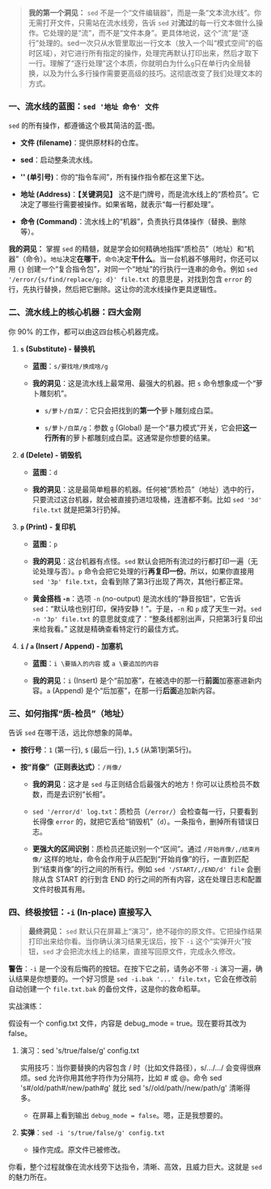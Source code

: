 
> **我的第一个洞见：** `sed` 不是一个“文件编辑器”，而是一条“文本流水线”。你无需打开文件，只需站在流水线旁，告诉 `sed` 对**流过**的每一行文本做什么操作。它处理的是“流”，而不是“文件本身”。更具体地说，这个“流”是“逐行”处理的。sed一次只从水管里取出一行文本（放入一个叫“模式空间”的临时区域），对它进行所有指定的操作，处理完再默认打印出来，然后才取下一行。理解了“逐行处理”这个本质，你就明白为什么`g`只在单行内全局替换，以及为什么多行操作需要更高级的技巧。这彻底改变了我们处理文本的方式。

### 一、流水线的蓝图：`sed '地址 命令' 文件`

`sed` 的所有操作，都遵循这个极其简洁的蓝-图。

- **文件 (filename)**：提供原材料的仓库。
    
- **sed**：启动整条流水线。
    
- **'' (单引号)**：你的“指令车间”，所有操作指令都在这里下达。
    
- **地址 (Address)**：**【关键洞见】** 这不是门牌号，而是流水线上的“质检员”。它决定了哪些行需要被操作。如果省略，就表示“每一行都处理”。
    
- **命令 (Command)**：流水线上的“机器”，负责执行具体操作（替换、删除等）。
    

**我的洞见：** 掌握 `sed` 的精髓，就是学会如何精确地指挥“质检员”（地址）和“机器”（命令）。`地址`决定**在哪干**，`命令`决定**干什么**。当一台机器不够用时，你还可以用 `{}` 创建一个“复合指令包”，对同一个“地址”的行执行一连串的命令。例如 `sed '/error/{s/find/replace/g; d}' file.txt` 的意思是，对找到包含 `error` 的行，先执行替换，然后把它删除。这让你的流水线操作更具逻辑性。

### 二、流水线上的核心机器：四大金刚

你 90% 的工作，都可以由这四台核心机器完成。

1. **`s` (Substitute) - 替换机**
    
    - **蓝图**：`s/要找啥/换成啥/g`
        
    - **我的洞见**：这是流水线上最常用、最强大的机器。把 `s` 命令想象成一个“萝卜雕刻机”。
        
        - `s/萝卜/白菜/`：它只会把找到的**第一个**萝卜雕刻成白菜。
            
        - `s/萝卜/白菜/g`：参数 `g` (Global) 是一个“暴力模式”开关，它会把**这一行所有**的萝卜都雕刻成白菜。这通常是你想要的结果。
            
2. **`d` (Delete) - 销毁机**
    
    - **蓝图**：`d`
        
    - **我的洞见**：这是最简单粗暴的机器。任何被“质检员”（地址）选中的行，只要流过这台机器，就会被直接扔进垃圾桶，连渣都不剩。比如 `sed '3d' file.txt` 就是把第3行扔掉。
        
3. **`p` (Print) - 复印机**
    
    - **蓝图**：`p`
        
    - **我的洞见**：这台机器有点怪。`sed` 默认会把所有流过的行都打印一遍（无论处理与否）。`p` 命令会把它处理的行**再复印一份**。所以，如果你直接用 `sed '3p' file.txt`，会看到除了第3行出现了两次，其他行都正常。
        
    - **黄金搭档 `-n`**：选项 `-n` (no-output) 是流水线的“静音按钮”，它告诉 `sed`：“默认啥也别打印，保持安静！”。于是，`-n` 和 `p` 成了天生一对。`sed -n '3p' file.txt` 的意思就变成了：“整条线都别出声，只把第3行复印出来给我看。” 这就是精确查看特定行的最佳方式。
        
4. **`i` / `a` (Insert / Append) - 加塞机**
    
    - **蓝图**：`i \要插入的内容` 或 `a \要追加的内容`
        
    - **我的洞见**：`i` (Insert) 是个“前加塞”，在被选中的那一行**前面**加塞塞进新内容。`a` (Append) 是个“后加塞”，在那一行**后面**追加新内容。
        

### 三、如何指挥“质-检员”（地址）

告诉 `sed` 在哪干活，远比你想象的简单。

- **按行号**：`1` (第一行), `$` (最后一行), `1,5` (从第1到第5行)。
    
- **按“肖像”（正则表达式）**：`/肖像/`
    
    - **我的洞见**：这才是 `sed` 与正则结合后最强大的地方！你可以让质检员不数数，而是去识别“长相”。
        
    - `sed '/error/d' log.txt`：质检员（`/error/`）会检查每一行，只要看到长得像 `error` 的，就把它丢给“销毁机”（`d`）。一条指令，删掉所有错误日志。
        
    - **更强大的区间识别**：质检员还能识别一个“区间”。通过 `/开始肖像/,/结束肖像/` 这样的地址，命令会作用于从匹配到“开始肖像”的行，一直到匹配到“结束肖像”的行之间的所有行。例如 `sed '/START/,/END/d' file` 会删除从含 START 的行到含 END 的行之间的所有内容，这在处理日志和配置文件时极其有用。
        

### 四、终极按钮：`-i` (In-place) 直接写入

> **最终洞见：** `sed` 默认只在屏幕上“演习”，绝不碰你的原文件。它把操作结果打印出来给你看。当你确认演习结果无误后，按下 `-i` 这个“实弹开火”按钮，`sed` 才会把流水线上的结果，直接写回原文件，完成永久修改。

**警告**：`-i` 是一个没有后悔药的按钮。在按下它之前，请务必不带 `-i` 演习一遍，确认结果是你想要的。一个好习惯是 `sed -i.bak '...' file.txt`，它会在修改前自动创建一个 `file.txt.bak` 的备份文件，这是你的救命稻草。

实战演练：

假设有一个 config.txt 文件，内容是 debug_mode = true。现在要将其改为 false。

1. 演习：sed 's/true/false/g' config.txt
    
    实用技巧：当你要替换的内容包含 / 时（比如文件路径），s/.../.../ 会变得很麻烦。sed 允许你用其他字符作为分隔符，比如 # 或 @。命令 sed 's#/old/path#/new/path#g' 就比 sed 's/\/old\/path/\/new\/path/g' 清晰得多。
    
    - 在屏幕上看到输出 `debug_mode = false`。嗯，正是我想要的。
        
2. **实弹**：`sed -i 's/true/false/g' config.txt`
    
    - 操作完成。原文件已被修改。
        

你看，整个过程就像在流水线旁下达指令，清晰、高效，且威力巨大。这就是 `sed` 的魅力所在。